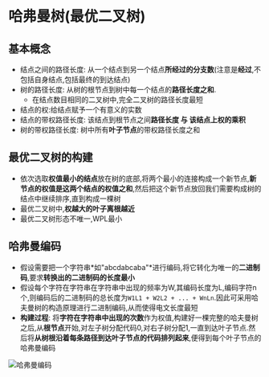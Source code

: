 # 哈弗曼树(最优二叉树)

## 基本概念
* 结点之间的路径长度: 从一个结点到另一个结点**所经过的分支数**(注意是**经过**,不包括自身结点,包括最终的到达结点)
* 树的路径长度: 从树的根节点到树中每一个结点的**路径长度之和**.
    * 在结点数目相同的二叉树中,完全二叉树的路径长度最短
* 结点的权:给结点赋予一个有意义的实数
* 结点的带权路径长度: 该结点到根节点之间**路径长度 与 该结点上权的乘积**
* 树的带权路径长度: 树中所有**叶子节点**的带权路径长度之和

## 最优二叉树的构建
* 依次选取**权值最小的结点**放在树的底部,将两个最小的连接构成一个新节点,**新节点的权值是这两个结点的权值之和**,然后把这个新节点放回我们需要构成树的结点中继续排序,直到构成一棵树
* 最优二叉树中,**权越大的叶子离根越近**
* 最优二叉树形态不唯一,WPL最小

## 哈弗曼编码
* 假设需要把一个字符串*如"abcdabcaba"*进行编码,将它转化为唯一的**二进制码**,要求**转换出的二进制码的长度最小**
* 假设每个字符在字符串在字符串中出现的频率为W,其编码长度为L,编码字符n个,则编码后的二进制码的总长度为`W1L1 + W2L2 + ... + WnLn`.因此可采用哈夫曼树的构造原理进行二进制编码,从而使得电文长度最短
* **构建过程**: 将**字符在字符串中出现的次数**作为权值,构建好一棵完整的哈夫曼树之后,从**根节点**开始,对左子树分配代码0,对右子树分配1,一直到达叶子节点.然后将**从树根沿着每条路径到达叶子节点的代码排列起来**,便得到每个叶子节点的哈弗曼编码

![哈弗曼编码](http://img.blog.csdn.net/20140818101843502)

